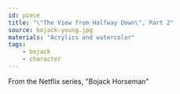 ```yaml
---
id: piece
title: "\"The View from Halfway Down\", Part 2"
source: bojack-young.jpg
materials: "Acrylics and watercolor"
tags:
    - bojack
    - character
---
```

From the Netflix series, "Bojack Horseman"
